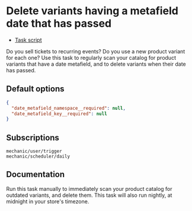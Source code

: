 # Delete variants having a metafield date that has passed

* [Task script](./script.liquid)

Do you sell tickets to recurring events? Do you use a new product variant for each one? Use this task to regularly scan your catalog for product variants that have a date metafield, and to delete variants when their date has passed.

## Default options

```json
{
  "date_metafield_namespace__required": null,
  "date_metafield_key__required": null
}
```

## Subscriptions

```liquid
mechanic/user/trigger
mechanic/scheduler/daily
```

## Documentation

Run this task manually to immediately scan your product catalog for outdated variants, and delete them. This task will also run nightly, at midnight in your store's timezone.